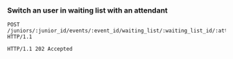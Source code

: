 ### Switch an user in waiting list with an attendant

```http
POST /juniors/:junior_id/events/:event_id/waiting_list/:waiting_list_id/:attendant_id HTTP/1.1
```

```http
HTTP/1.1 202 Accepted
```
